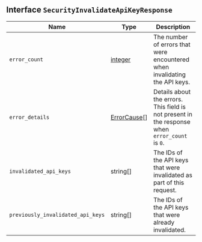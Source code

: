 ## Interface `SecurityInvalidateApiKeyResponse`

| Name | Type | Description |
| - | - | - |
| `error_count` | [integer](./integer.md) | The number of errors that were encountered when invalidating the API keys. |
| `error_details` | [ErrorCause](./ErrorCause.md)[] | Details about the errors. This field is not present in the response when `error_count` is `0`. |
| `invalidated_api_keys` | string[] | The IDs of the API keys that were invalidated as part of this request. |
| `previously_invalidated_api_keys` | string[] | The IDs of the API keys that were already invalidated. |
